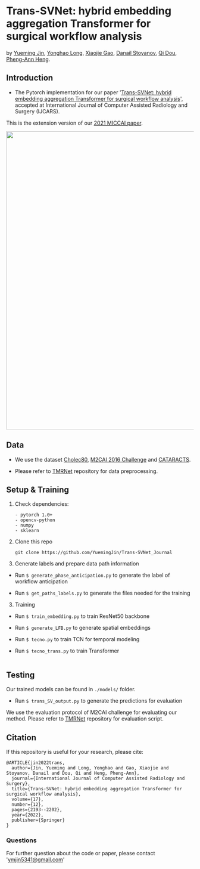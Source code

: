 # Trans-SVNet: hybrid embedding aggregation Transformer for surgical workflow analysis
by [Yueming Jin](https://yuemingjin.github.io/), [Yonghao Long](https://scholar.google.com/citations?user=HIjQdFQAAAAJ&hl=zh-CN), [Xiaojie Gao](https://scholar.google.com/citations?user=Cu09UTYAAAAJ&hl=en), [Danail Stoyanov](https://www.ucl.ac.uk/surgical-robot-vision/people/danail-stoyanov), [Qi Dou](http://www.cse.cuhk.edu.hk/~qdou/), [Pheng-Ann Heng](http://www.cse.cuhk.edu.hk/~pheng/). 

## Introduction
* The Pytorch implementation for our paper '[Trans-SVNet: hybrid embedding aggregation Transformer for surgical workflow analysis](https://link.springer.com/article/10.1007/s11548-022-02743-8)', accepted at International Journal of Computer Assisted Radiology and Surgery (IJCARS).

This is the extension version of our [2021 MICCAI paper](https://link.springer.com/chapter/10.1007/978-3-030-87202-1_57).

<p align="center">
  <img src="figure/overview.png"  width="800"/>
</p>

## Data
* We use the dataset [Cholec80](http://camma.u-strasbg.fr/datasets), [M2CAI 2016 Challenge](http://camma.u-strasbg.fr/m2cai2016/index.php/program-challenge/) and [CATARACTS](https://ieee-dataport.org/open-access/cataracts).

* Please refer to [TMRNet](https://github.com/YuemingJin/TMRNet) repository for data preprocessing.

## Setup & Training

1. Check dependencies:
   ```
   - pytorch 1.0+
   - opencv-python
   - numpy
   - sklearn
   ```
2. Clone this repo
    ```shell
    git clone https://github.com/YuemingJin/Trans-SVNet_Journal
    ```

2. Generate labels and prepare data path information

* Run ``$ generate_phase_anticipation.py`` to generate the label of workflow anticipation

* Run ``$ get_paths_labels.py`` to generate the files needed for the training

3. Training

* Run ``$ train_embedding.py`` to train ResNet50 backbone

* Run ``$ generate_LFB.py`` to generate spatial embeddings

* Run ``$ tecno.py`` to train TCN for temporal modeling

* Run ``$ tecno_trans.py`` to train Transformer
  ```

## Testing

Our trained models can be found in ``./models/`` folder.

* Run ``$ trans_SV_output.py`` to generate the predictions for evaluation

We use the evaluation protocol of M2CAI challenge for evaluating our method.
Please refer to [TMRNet](https://github.com/YuemingJin/TMRNet/tree/main/code/eval/result/matlab-eval) repository for evaluation script.

## Citation
If this repository is useful for your research, please cite:
```
@ARTICLE{jin2022trans,  
  author={Jin, Yueming and Long, Yonghao and Gao, Xiaojie and Stoyanov, Danail and Dou, Qi and Heng, Pheng-Ann},  
  journal={International Journal of Computer Assisted Radiology and Surgery},   
  title={Trans-SVNet: hybrid embedding aggregation Transformer for surgical workflow analysis},
  volume={17},
  number={12},
  pages={2193--2202},
  year={2022},
  publisher={Springer}
}
```

### Questions

For further question about the code or paper, please contact 'ymjin5341@gmail.com'
